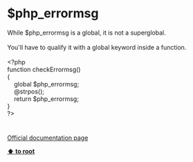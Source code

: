 # $php_errormsg




<div class="phpcode"><span class="html">
While $php_errormsg is a global, it is not a superglobal.<br><br>You&apos;ll have to qualify it with a global keyword inside a function.<br><br><span class="default">&lt;?php<br></span><span class="keyword">function </span><span class="default">checkErrormsg</span><span class="keyword">()<br>{<br>&#xA0; &#xA0; global </span><span class="default">$php_errormsg</span><span class="keyword">;<br>&#xA0; &#xA0; @</span><span class="default">strpos</span><span class="keyword">();<br>&#xA0; &#xA0; return </span><span class="default">$php_errormsg</span><span class="keyword">;<br>}<br></span><span class="default">?&gt;</span>
</span>
</div>
  

#

[Official documentation page](https://www.php.net/manual/en/reserved.variables.phperrormsg.php)

**[⬆ to root](/)**